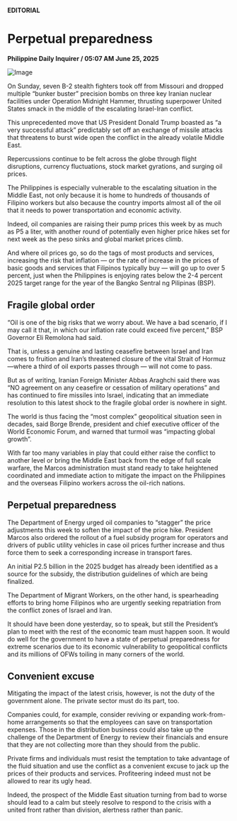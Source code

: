 **EDITORIAL**

# Perpetual preparedness

****Philippine Daily Inquirer / 05:07 AM June 25, 2025****

![Image](https://raw.githubusercontent.com/github-jl14/scrapy_api/refs/heads/main/images/editorial06252025.png)



On Sunday, seven B-2 stealth fighters took off from Missouri and dropped multiple “bunker buster” precision bombs on three key Iranian nuclear facilities under Operation Midnight Hammer, thrusting superpower United States smack in the middle of the escalating Israel-Iran conflict.

This unprecedented move that US President Donald Trump boasted as “a very successful attack” predictably set off an exchange of missile attacks that threatens to burst wide open the conflict in the already volatile Middle East.

Repercussions continue to be felt across the globe through flight disruptions, currency fluctuations, stock market gyrations, and surging oil prices.

The Philippines is especially vulnerable to the escalating situation in the Middle East, not only because it is home to hundreds of thousands of Filipino workers but also because the country imports almost all of the oil that it needs to power transportation and economic activity.

Indeed, oil companies are raising their pump prices this week by as much as P5 a liter, with another round of potentially even higher price hikes set for next week as the peso sinks and global market prices climb.

And where oil prices go, so do the tags of most products and services, increasing the risk that inflation — or the rate of increase in the prices of basic goods and services that Filipinos typically buy — will go up to over 5 percent, just when the Philippines is enjoying rates below the 2-4 percent 2025 target range for the year of the Bangko Sentral ng Pilipinas (BSP).

## Fragile global order

“Oil is one of the big risks that we worry about. We have a bad scenario, if I may call it that, in which our inflation rate could exceed five percent,” BSP Governor Eli Remolona had said.

That is, unless a genuine and lasting ceasefire between Israel and Iran comes to fruition and Iran’s threatened closure of the vital Strait of Hormuz—where a third of oil exports passes through — will not come to pass.

But as of writing, Iranian Foreign Minister Abbas Araghchi said there was “NO agreement on any ceasefire or cessation of military operations” and has continued to fire missiles into Israel, indicating that an immediate resolution to this latest shock to the fragile global order is nowhere in sight.

The world is thus facing the “most complex” geopolitical situation seen in decades, said Borge Brende, president and chief executive officer of the World Economic Forum, and warned that turmoil was “impacting global growth”.

With far too many variables in play that could either raise the conflict to another level or bring the Middle East back from the edge of full scale warfare, the Marcos administration must stand ready to take heightened coordinated and immediate action to mitigate the impact on the Philippines and the overseas Filipino workers across the oil-rich nations.

## Perpetual preparedness

The Department of Energy urged oil companies to “stagger” the price adjustments this week to soften the impact of the price hike. President Marcos also ordered the rollout of a fuel subsidy program for operators and drivers of public utility vehicles in case oil prices further increase and thus force them to seek a corresponding increase in transport fares.

An initial P2.5 billion in the 2025 budget has already been identified as a source for the subsidy, the distribution guidelines of which are being finalized.

The Department of Migrant Workers, on the other hand, is spearheading efforts to bring home Filipinos who are urgently seeking repatriation from the conflict zones of Israel and Iran.

It should have been done yesterday, so to speak, but still the President’s plan to meet with the rest of the economic team must happen soon. It would do well for the government to have a state of perpetual preparedness for extreme scenarios due to its economic vulnerability to geopolitical conflicts and its millions of OFWs toiling in many corners of the world.

## Convenient excuse

Mitigating the impact of the latest crisis, however, is not the duty of the government alone. The private sector must do its part, too.

Companies could, for example, consider reviving or expanding work-from-home arrangements so that the employees can save on transportation expenses. Those in the distribution business could also take up the challenge of the Department of Energy to review their financials and ensure that they are not collecting more than they should from the public.

Private firms and individuals must resist the temptation to take advantage of the fluid situation and use the conflict as a convenient excuse to jack up the prices of their products and services. Profiteering indeed must not be allowed to rear its ugly head.

Indeed, the prospect of the Middle East situation turning from bad to worse should lead to a calm but steely resolve to respond to the crisis with a united front rather than division, alertness rather than panic.